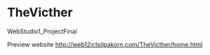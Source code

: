 # TheVicther
WebStudio1_ProjectFinal

Preview website
http://web12ictsilpakorn.com/TheVicther/home.html
